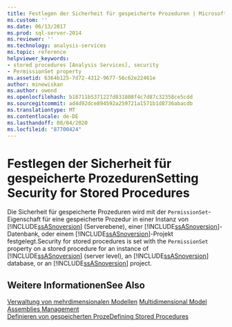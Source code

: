 ```yaml
---
title: Festlegen der Sicherheit für gespeicherte Prozeduren | Microsoft-Dokumentation
ms.custom: ''
ms.date: 06/13/2017
ms.prod: sql-server-2014
ms.reviewer: ''
ms.technology: analysis-services
ms.topic: reference
helpviewer_keywords:
- stored procedures [Analysis Services], security
- PermissionSet property
ms.assetid: 6364b125-7d72-4312-9677-56c62e22461e
author: minewiskan
ms.author: owend
ms.openlocfilehash: b18711b5371227d831808f4c7d87c32358ce5cdd
ms.sourcegitcommit: ad4d92dce894592a259721a1571b1d8736abacdb
ms.translationtype: MT
ms.contentlocale: de-DE
ms.lasthandoff: 08/04/2020
ms.locfileid: "87700424"
---
```

# <a name="setting-security-for-stored-procedures"></a><span data-ttu-id="88f98-102">Festlegen der Sicherheit für gespeicherte Prozeduren</span><span class="sxs-lookup"><span data-stu-id="88f98-102">Setting Security for Stored Procedures</span></span>
  <span data-ttu-id="88f98-103">Die Sicherheit für gespeicherte Prozeduren wird mit der `PermissionSet`-Eigenschaft für eine gespeicherte Prozedur in einer Instanz von [!INCLUDE[ssASnoversion](../../includes/ssasnoversion-md.md)] (Serverebene), einer [!INCLUDE[ssASnoversion](../../includes/ssasnoversion-md.md)]-Datenbank, oder einem [!INCLUDE[ssASnoversion](../../includes/ssasnoversion-md.md)]-Projekt festgelegt.</span><span class="sxs-lookup"><span data-stu-id="88f98-103">Security for stored procedures is set with the `PermissionSet` property on a stored procedure for an instance of [!INCLUDE[ssASnoversion](../../includes/ssasnoversion-md.md)] (server level), an [!INCLUDE[ssASnoversion](../../includes/ssasnoversion-md.md)] database, or an [!INCLUDE[ssASnoversion](../../includes/ssasnoversion-md.md)] project.</span></span>  
  
## <a name="see-also"></a><span data-ttu-id="88f98-104">Weitere Informationen</span><span class="sxs-lookup"><span data-stu-id="88f98-104">See Also</span></span>  
 <span data-ttu-id="88f98-105">[Verwaltung von mehrdimensionalen Modellen](../multidimensional-models/multidimensional-model-assemblies-management.md) </span><span class="sxs-lookup"><span data-stu-id="88f98-105">[Multidimensional Model Assemblies Management](../multidimensional-models/multidimensional-model-assemblies-management.md) </span></span>  
 [<span data-ttu-id="88f98-106">Definieren von gespeicherten Proze</span><span class="sxs-lookup"><span data-stu-id="88f98-106">Defining Stored Procedures</span></span>](../multidimensional-models-extending-olap-stored-procedures/defining-stored-procedures.md)  
  
  
